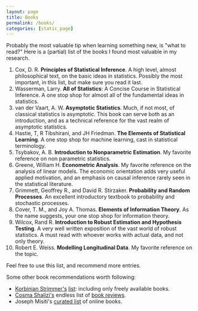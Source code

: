 ```yaml
---
layout: page
title: Books
permalink: /books/
categories: [static_page]
---
```


Probably the most valuable tip when learning something new, is "what to read?"
Here is a (partial) list of the books I found most valuable in my research.

1. Cox, D. R. __Principles of Statistical Inference__. 
A high level, almost philosophical text, on the basic ideas in statistics. Possibly the most important, in this list, but make sure you read it last. 
2. Wasserman, Larry. __All of Statistics__: A Concise Course in Statistical Inference. 
A one stop shop for almost all of the fundamental ideas in statistics.
3. van der Vaart, A. W. __Asymptotic Statistics__. 
Much, if not most, of classical statistics is asymptotic. 
This book can serve both as an introduction, and as a technical reference for the vast realm of asymptotic statistics.
4. Hastie, T, R Tibshirani, and JH Friedman. __The Elements of Statistical Learning__. 
A one stop shop for machine learning, cast in statistical terminology.
5. Tsybakov, A. B. __Introduction to Nonparametric Estimation__. 
My favorite reference on non parametric statistics.
6. Greene, William H. __Econometric Analysis__. 
My favorite reference on the analysis of linear models. 
The economic orientation adds very useful applied motivation, and an emphasis on causal inference rarely seen in the statistical literature.
8. Grimmett, Geoffrey R., and David R. Stirzaker. __Probability and Random Processes__. 
An excellent introductory textbook to probability and stochastic processes.
9. Cover, T. M., and Joy A. Thomas. __Elements of Information Theory__. 
As the name suggests, your one stop shop for information theory.
10. Wilcox, Rand R. __Introduction to Robust Estimation and Hypothesis Testing__. 
A very well written exposition of the vast world of robust statistics. 
A must read with whoever works with actual data, and not only theory. 
11. Robert E. Weiss. __Modelling Longitudinal Data__. My favorite reference on the topic. 


Feel free to use this list, and recommend more entries.

Some other book recommendations worth following:

- [Korbinian Strimmer's](http://strimmerlab.org/korbinian.html) [list](http://strimmerlab.org/notes/textbooks.html): including only freely available books. 
- [Cosma Shalizi's](http://www.stat.cmu.edu/~cshalizi/) endless list of [book reviews](http://bactra.org/weblog/cat_algae.html). 
- Joseph Misiti's [curated list](https://github.com/josephmisiti/awesome-machine-learning/blob/master/books.md) of online books.
